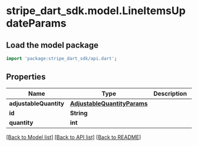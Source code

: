 # stripe_dart_sdk.model.LineItemsUpdateParams

## Load the model package
```dart
import 'package:stripe_dart_sdk/api.dart';
```

## Properties
Name | Type | Description | Notes
------------ | ------------- | ------------- | -------------
**adjustableQuantity** | [**AdjustableQuantityParams**](AdjustableQuantityParams.md) |  | [optional] 
**id** | **String** |  | 
**quantity** | **int** |  | [optional] 

[[Back to Model list]](../README.md#documentation-for-models) [[Back to API list]](../README.md#documentation-for-api-endpoints) [[Back to README]](../README.md)


